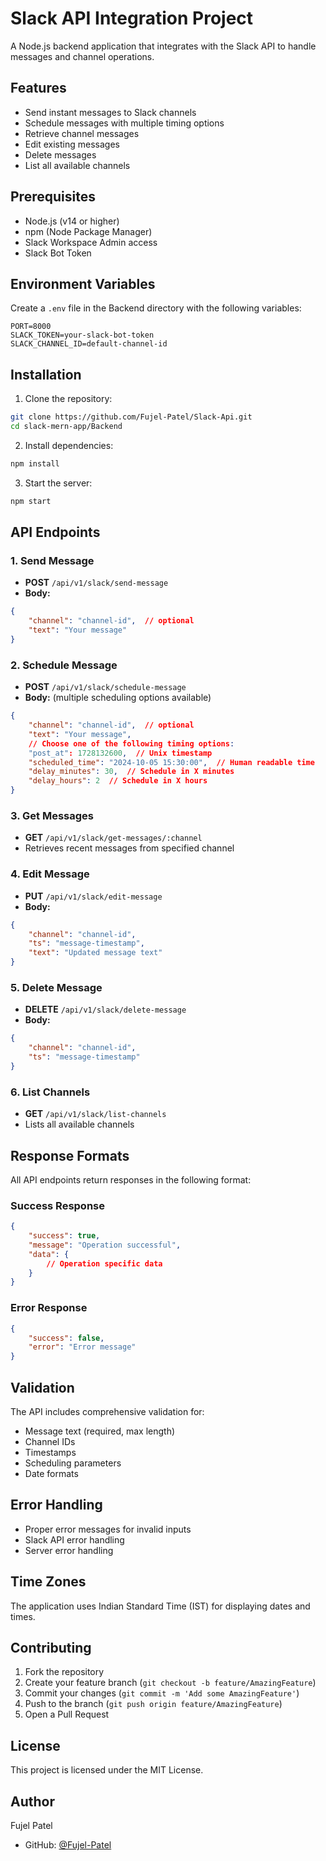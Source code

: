 # Slack API Integration Project

A Node.js backend application that integrates with the Slack API to handle messages and channel operations.

## Features

- Send instant messages to Slack channels
- Schedule messages with multiple timing options
- Retrieve channel messages
- Edit existing messages
- Delete messages
- List all available channels

## Prerequisites

- Node.js (v14 or higher)
- npm (Node Package Manager)
- Slack Workspace Admin access
- Slack Bot Token

## Environment Variables

Create a `.env` file in the Backend directory with the following variables:

```env
PORT=8000
SLACK_TOKEN=your-slack-bot-token
SLACK_CHANNEL_ID=default-channel-id
```

## Installation

1. Clone the repository:
```bash
git clone https://github.com/Fujel-Patel/Slack-Api.git
cd slack-mern-app/Backend
```

2. Install dependencies:
```bash
npm install
```

3. Start the server:
```bash
npm start
```

## API Endpoints

### 1. Send Message
- **POST** `/api/v1/slack/send-message`
- **Body:**
```json
{
    "channel": "channel-id",  // optional
    "text": "Your message"
}
```

### 2. Schedule Message
- **POST** `/api/v1/slack/schedule-message`
- **Body:** (multiple scheduling options available)
```json
{
    "channel": "channel-id",  // optional
    "text": "Your message",
    // Choose one of the following timing options:
    "post_at": 1728132600,  // Unix timestamp
    "scheduled_time": "2024-10-05 15:30:00",  // Human readable time
    "delay_minutes": 30,  // Schedule in X minutes
    "delay_hours": 2  // Schedule in X hours
}
```

### 3. Get Messages
- **GET** `/api/v1/slack/get-messages/:channel`
- Retrieves recent messages from specified channel

### 4. Edit Message
- **PUT** `/api/v1/slack/edit-message`
- **Body:**
```json
{
    "channel": "channel-id",
    "ts": "message-timestamp",
    "text": "Updated message text"
}
```

### 5. Delete Message
- **DELETE** `/api/v1/slack/delete-message`
- **Body:**
```json
{
    "channel": "channel-id",
    "ts": "message-timestamp"
}
```

### 6. List Channels
- **GET** `/api/v1/slack/list-channels`
- Lists all available channels

## Response Formats

All API endpoints return responses in the following format:

### Success Response
```json
{
    "success": true,
    "message": "Operation successful",
    "data": {
        // Operation specific data
    }
}
```

### Error Response
```json
{
    "success": false,
    "error": "Error message"
}
```

## Validation

The API includes comprehensive validation for:
- Message text (required, max length)
- Channel IDs
- Timestamps
- Scheduling parameters
- Date formats

## Error Handling

- Proper error messages for invalid inputs
- Slack API error handling
- Server error handling

## Time Zones

The application uses Indian Standard Time (IST) for displaying dates and times.

## Contributing

1. Fork the repository
2. Create your feature branch (`git checkout -b feature/AmazingFeature`)
3. Commit your changes (`git commit -m 'Add some AmazingFeature'`)
4. Push to the branch (`git push origin feature/AmazingFeature`)
5. Open a Pull Request

## License

This project is licensed under the MIT License.

## Author

Fujel Patel
- GitHub: [@Fujel-Patel](https://github.com/Fujel-Patel)
